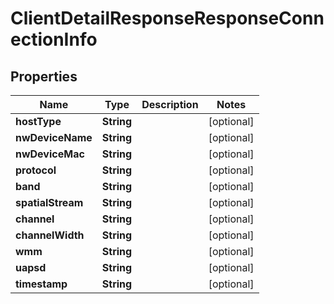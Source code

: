 
# ClientDetailResponseResponseConnectionInfo

## Properties
Name | Type | Description | Notes
------------ | ------------- | ------------- | -------------
**hostType** | **String** |  |  [optional]
**nwDeviceName** | **String** |  |  [optional]
**nwDeviceMac** | **String** |  |  [optional]
**protocol** | **String** |  |  [optional]
**band** | **String** |  |  [optional]
**spatialStream** | **String** |  |  [optional]
**channel** | **String** |  |  [optional]
**channelWidth** | **String** |  |  [optional]
**wmm** | **String** |  |  [optional]
**uapsd** | **String** |  |  [optional]
**timestamp** | **String** |  |  [optional]



